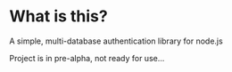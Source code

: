 # What is this? 

A simple, multi-database authentication library for node.js

Project is in pre-alpha, not ready for use...